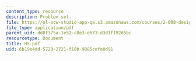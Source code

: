 ```yaml
---
content_type: resource
description: Problem set.
file: https://ol-ocw-studio-app-qa.s3.amazonaws.com/courses/2-008-design-and-manufacturing-ii-spring-2003/6b19e4dd57202721f18b9885cefe0d91_H5.pdf
file_type: application/pdf
parent_uid: dd8f375a-1e52-c8e3-e673-d3d1f19265bc
resourcetype: Document
title: H5.pdf
uid: 6b19e4dd-5720-2721-f18b-9885cefe0d91
---
```

